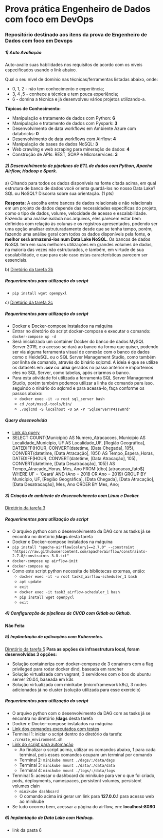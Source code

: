 # Prova prática Engenheiro de Dados com foco em DevOps

### Repositório destinado aos itens da prova de Engenheiro de Dados com foco em Devops

##### 1) Auto Avaliação 
Auto-avalie suas habilidades nos requisitos de acordo com os níveis especificados usando o
link abaixo.

Qual o seu nível de domínio nas técnicas/ferramentas listadas abaixo, onde:
* 0, 1, 2 - não tem conhecimento e experiência;
* 3, 4 ,5 - conhece a técnica e tem pouca experiência;
* 6 - domina a técnica e já desenvolveu vários projetos utilizando-a.

**Tópicos de Conhecimento:**
* Manipulação e tratamento de dados com Python: **6**
* Manipulação e tratamento de dados com Pyspark: **3**
* Desenvolvimento de data workflows em Ambiente Azure com databricks: **0**
* Desenvolvimento de data workflows com Airflow: **4**
* Manipulação de bases de dados NoSQL: **3**
* Web crawling e web scraping para mineração de dados: **4**
* Construção de APIs: REST, SOAP e Microservices: **3**

##### 2) Desenvolvimento de pipelines de ETL de dados com Python, Apache Airflow, Hadoop e Spark.

a) Olhando para todos os dados disponíveis na fonte citada acima, em qual
estrutura de banco de dados você orienta guardá-los no nosso Data Lake? SQL
ou NoSQL? Discorra sobre sua orientação. (1 pts)

**Resposta:** A escolha entre bancos de dados relacionais e não relacionais em um projeto de dados depende das 
necessidades específicas do projeto, como o tipo de dados, volume, velocidade de acesso e escalabilidade. 
Fazendo uma análise isolada nos arquivos, eles parecem estar bem definidos com relação às colunas e os registros apresentados,
podendo ser uma opção analisar estruturadamente desde que se tenha tempo, porém, fazendo uma análise geral com todos os dados disponíveis pela fonte, 
**o melhor será armazená-los num Data Lake NoSQL**. Os bancos de dados NoSQL tem em suas melhores utilizações em grandes
volumes de dados, na maioria das vezes  não estruturados, e também, em virtude de sua escalabilidade, e que para este caso 
estas características parecem ser essenciais.

b) [Diretório da tarefa 2b](https://github.com/tiagosouzatfs/prova_pratica_dataops/tree/main/task2/item_b)
##### Requerimentos para utilização do script
* `pip install wget openpyxl`

c) [Diretório da tarefa 2c](https://github.com/tiagosouzatfs/prova_pratica_dataops/tree/main/task2/item_c)
##### Requerimentos para utilização do script
* Docker e Docker-compose instalados na máquina
* Entrar no diretório do script docker-compose e executar o comando: `docker-compose up -d`
* Será inicializado um container Docker do banco de dados MySQL Server 2019, e o acesso se dará ao banco da forma que quiser, podendo ser via alguma ferramenta visual de conexão com o banco de dados como o HeideSQL ou o SQL Server Management Studio, como também por linha de comando, através do binário sqlcmd. A ideia é que se utilize os datasets em **.csv** ou **.xlsx** gerados no passo anterior e importemos eles no SQL Server, como tabelas, após criarmos o banco.
* Para esta atividade foi utilizada a ferramenta SQL Server Management Studio, porém também podemos utilizar a linha de comando para isso, seguindo o ninário do sqlcmd e para acessá-lo, faça conforme os passos abaixo:
  * `docker exec -it -u root sql_server bash`
  * `cd /opt/mssql-tools/bin/`
  * `./sqlcmd -S localhost -U SA -P 'Sqlserver!P4ssw0rd'`
##### Query desenvolvida
* [Link da query](https://google.com.br)
* SELECT COUNT(Município) AS Numero_Atracacoes, Município AS Localidade_Município, UF AS Localidade_UF, [Região Geográfica], DATEDIFF(HOUR, CONVERT(datetime, [Data Chegada], 105), CONVERT(datetime, [Data Atracação], 105)) AS Tempo_Espera_Horas, DATEDIFF(HOUR, CONVERT(datetime, [Data Atracação], 105), CONVERT(datetime, [Data Desatracação], 105)) AS Tempo_Atracado_Horas, Mes, Ano FROM [dbo].[atracacao_fato$] WHERE UF = 'Ceará' AND (Ano = 2018 OR Ano = 2019) GROUP BY Município, UF, [Região Geográfica], [Data Chegada], [Data Atracação], [Data Desatracação], Mes, Ano ORDER BY Mes, Ano;

##### 3) Criação de ambiente de desenvolvimento com Linux e Docker.
[Diretório da tarefa 3](https://github.com/tiagosouzatfs/prova_pratica_dataops/tree/main/task3)
##### Requerimentos para utilização do script
* O arquivo python com o desenvolvimento da DAG com as tasks já se encontra no diretório **/dags** desta tarefa
* Docker e Docker-compose instalados na máquina
* `pip install "apache-airflow[celery]==2.7.0" --constraint "https://raw.githubusercontent.com/apache/airflow/constraints-2.7.0/constraints-3.8.txt"`
* `docker-compose up airflow-init`
* `docker-compose up`
* Como este script python necessita de bibliotecas externas, então:
  * `docker exec -it -u root task3_airflow-scheduler_1 bash`
  * `apt update`
  * `exit`
  * `docker exec -it task3_airflow-scheduler_1 bash`
  * `pip install wget openpyxl`
  * `exit`

##### 4) Configuração de pipelines de CI/CD com Gitlab ou Github.
**Não Feita**

##### 5) Implantação de aplicações com Kubernetes.
[Diretório da tarefa 5](https://github.com/tiagosouzatfs/prova_pratica_dataops/tree/main/task5)
**Para as opções de infraestrutura local, foram desenvolvidas 3 opções:**
  * Solução containeriza com docker-compose de 3 conainers com a flag privileged para rodar docker dind, baseada em rancher
  * Solução virtualizada com vagrant, 3 servidores com o box do ubuntu server 20.04, baseada em k3s
  * Solução virtualizada com minikube (microframework k8s), 3 nodes adicionados já no cluster (solução utilizada para esse exercício)
##### Requerimentos para utilização do script
* O arquivo python com o desenvolvimento da DAG com as tasks já se encontra no diretório **/dags** desta tarefa
* Docker e Docker-compose instalados na máquina
* [Link dos comandos executados com testes](https://google.com.br)
* Terminal 1: iniciar o script dentro do diretório da tarefa: `./create_environment.sh`
* [Link do script para automação](https://google.com.br)
  * Ao finalizar o script acima, utilizar os comandos abaixo, 1 para cada terminal, pois esses comandos ocupam um terminal por comando
  * Terminal 2: `minikube mount ./dags/:/data/dags`
  * Terminal 3: `minikube mount ./data/:/data/data`
  * Terminal 4: `minikube mount ./logs/:/data/logs`
* Terminal 5: acessar o dashboard do minikube para ver o que foi criado, pods, deployments, namespaces, persistent volumes, persistent volumes clain
  * `minikube dashboard`
  * O comando acima irá gerar um link para **127.0.0.1** para acesso web ao minikube
* Se tudo ocorreu bem, acessar a página do airflow, em: **localhost:8080**

##### 6) Implantação de Data Lake com Hadoop.
* link da pasta 6
